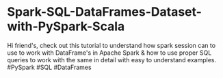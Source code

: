 # Spark-SQL-DataFrames-Dataset-with-PySpark-Scala
Hi friend's, check out this tutorial to understand how spark session can to use to work with DataFrame's in Apache Spark & how to use proper SQL queries to work with the same in detail with easy to understand examples.
#PySpark #SQL #DataFrames
